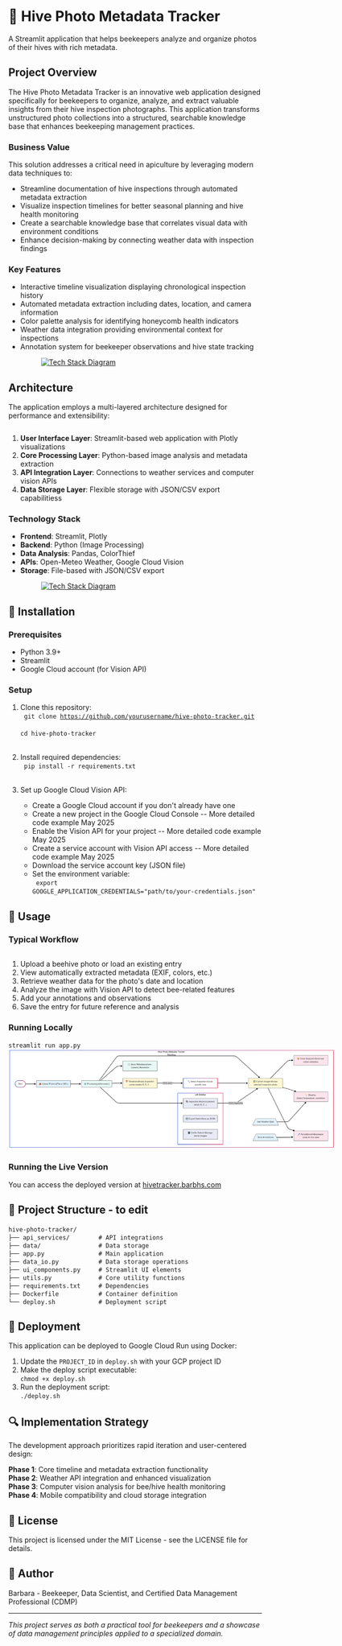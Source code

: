 # 🐝 Hive Photo Metadata Tracker

A Streamlit application that helps beekeepers analyze and organize photos of their hives with rich metadata.

## Project Overview
<div style="display: flex; align-items: top; justify-content: space-between; flex-wrap: wrap;">
  <div style="flex: 1; min-width: 350px;">
The Hive Photo Metadata Tracker is an innovative web application designed specifically for beekeepers to organize, analyze, and extract valuable insights from their hive inspection photographs. This application transforms unstructured photo collections into a structured, searchable knowledge base that enhances beekeeping management practices.
<h3> Business Value</h3>
This solution addresses a critical need in apiculture by leveraging modern data techniques to:
<ul>
<li>Streamline documentation of hive inspections through automated metadata extraction</li>
<li>Visualize inspection timelines for better seasonal planning and hive health monitoring</li>
<li>Create a searchable knowledge base that correlates visual data with environment conditions</li>
<li>Enhance decision-making by connecting weather data with inspection findings</li>
</ul>
<h3>  Key Features  </h3>
<ul>
<li>Interactive timeline visualization displaying chronological inspection history</li>  
<li>Automated metadata extraction including dates, location, and camera information </li>   
<li>Color palette analysis for identifying honeycomb health indicators  </li>   
<li>Weather data integration providing environmental context for inspections  </li>  
<li>Annotation system for beekeeper observations and hive state tracking  </li>  
</ul>
</div>
<div style="text-align: center; min-width: 250px;">
  <a href="default_beepic.jpg" target="_blank">
  <img src="default_beepic.jpg" alt="Tech Stack Diagram" style="max-width: 400px; height: auto; cursor: zoom-in; padding-left: 2em;">
  </a>
</div>
</div>

## Architecture
The application employs a multi-layered architecture designed for performance and extensibility:
<div style="display: flex; align-items: top; justify-content: space-between; flex-wrap: wrap;">
  <div style="flex: 1; min-width: 350px;">
<ol>
<li><b>User Interface Layer</b>: Streamlit-based web application with Plotly visualizations</li>
<li><b>Core Processing Layer</b>: Python-based image analysis and metadata extraction</li>
<li><b>API Integration Layer</b>: Connections to weather services and computer vision APIs</li>
<li><b>Data Storage Layer</b>: Flexible storage with JSON/CSV export capabilitiess</li>
</ol>
<h3>Technology Stack</h3>
<ul>
<li><b>Frontend</b>: Streamlit, Plotly</li>
<li><b>Backend</b>: Python (Image Processing)</li>
<li><b>Data Analysis</b>: Pandas, ColorThief</li>
<li><b>APIs</b>: Open-Meteo Weather, Google Cloud Vision</li>
<li><b>Storage</b>: File-based with JSON/CSV export</li>
</ul>
</div>
<div style="text-align: center; min-width: 250px;">
  <a href="docs/tech-stack-depiction-lg.png" target="_blank">
  <img src="docs/tech-stack-depiction-thumb.png" alt="Tech Stack Diagram" style="max-width: 600px; height: auto; cursor: zoom-in; padding-left: 2em;">
  </a>
</div>
</div>


## 🔧 Installation

### Prerequisites

- Python 3.9+
- Streamlit
- Google Cloud account (for Vision API)

### Setup

1. Clone this repository:  
   <code>
   git clone https://github.com/yourusername/hive-photo-tracker.git  
   cd hive-photo-tracker  
   </code>

2. Install required dependencies:  
   <code>
   pip install -r requirements.txt  
   </code> 

3. Set up Google Cloud Vision API:   
   - Create a Google Cloud account if you don't already have one
   - Create a new project in the Google Cloud Console -- More detailed code example May 2025
   - Enable the Vision API for your project -- More detailed code example May 2025
   - Create a service account with Vision API access -- More detailed code example May 2025
   - Download the service account key (JSON file)
   - Set the environment variable:  
   <code> export GOOGLE_APPLICATION_CREDENTIALS="path/to/your-credentials.json"</code>  

## 🚀 Usage
### Typical Workflow
<div style="display: flex; align-items: top; justify-content: space-between; flex-wrap: wrap;">
  <div style="flex: 1; min-width: 225px;">
<ol>
<li>Upload a beehive photo or load an existing entry</li>
<li>View automatically extracted metadata (EXIF, colors, etc.)</li>
<li>Retrieve weather data for the photo's date and location</li>
<li>Analyze the image with Vision API to detect bee-related features</li>
<li>Add your annotations and observations</li>
<li>Save the entry for future reference and analysis</li>
</ol>
<h3>Running Locally</h3>
<code>streamlit run app.py</code>
</div>
<div style="text-align: center; min-width: 250px; clear: both;">
  <a href="docs/diagram_flow.png" target="_blank">
  <img src="docs/diagram_flow.png" alt="Tech Stack Diagram" style="max-width: 650px; height: auto; cursor: zoom-in;">
  </a>
</div>
<div style="align-items: center; clear: both; ">
<h3>Running the Live Version</h3>
You can access the deployed version at <a href="http://hivetracker.barbhs.com">hivetracker.barbhs.com</a>
<br>
</div>
</div>


## 🔄 Project Structure - to edit

```
hive-photo-tracker/
├── api_services/        # API integrations
├── data/                # Data storage
├── app.py               # Main application
├── data_io.py           # Data storage operations
├── ui_components.py     # Streamlit UI elements
├── utils.py             # Core utility functions
├── requirements.txt     # Dependencies
├── Dockerfile           # Container definition
└── deploy.sh            # Deployment script
```

## 🚢 Deployment

This application can be deployed to Google Cloud Run using Docker:

1. Update the `PROJECT_ID` in `deploy.sh` with your GCP project ID  
2. Make the deploy script executable:    
   <code>chmod +x deploy.sh </code>
3. Run the deployment script:   
   <code>./deploy.sh</code>

## 🔍 Implementation Strategy
The development approach prioritizes rapid iteration and user-centered design:

**Phase 1**: Core timeline and metadata extraction functionality  
**Phase 2**: Weather API integration and enhanced visualization  
**Phase 3**: Computer vision analysis for bee/hive health monitoring  
**Phase 4**: Mobile compatibility and cloud storage integration  


## 📄 License
This project is licensed under the MIT License - see the LICENSE file for details.

## 🙌 Author
Barbara - Beekeeper, Data Scientist, and Certified Data Management Professional (CDMP)

---

*This project serves as both a practical tool for beekeepers and a showcase of data management principles applied to a specialized domain.*
